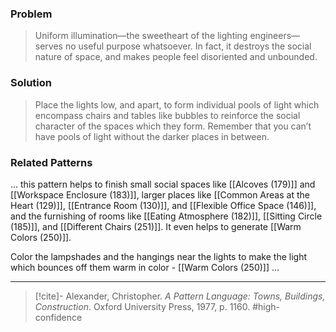 ### Problem
>Uniform illumination—the sweetheart of the lighting engineers—serves no useful purpose whatsoever. In fact, it destroys the social nature of space, and makes people feel disoriented and unbounded.

### Solution
>Place the lights low, and apart, to form individual pools of light which encompass chairs and tables like bubbles to reinforce the social character of the spaces which they form. Remember that you can’t have pools of light without the darker places in between.

### Related Patterns
... this pattern helps to finish small social spaces like [[Alcoves (179)]] and [[Workspace Enclosure (183)]], larger places like [[Common Areas at the Heart (129)]], [[Entrance Room (130)]], and [[Flexible Office Space (146)]], and the furnishing of rooms like [[Eating Atmosphere (182)]], [[Sitting Circle (185)]], and [[Different Chairs (251)]]. It even helps to generate [[Warm Colors (250)]].

Color the lampshades and the hangings near the lights to make the light which bounces off them warm in color - [[Warm Colors (250)]] ...

---

> [!cite]- Alexander, Christopher. _A Pattern Language: Towns, Buildings, Construction_. Oxford University Press, 1977, p. 1160.
> #high-confidence 
